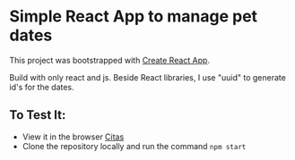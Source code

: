 # Simple React App to manage pet dates

This project was bootstrapped with [Create React App](https://github.com/facebook/create-react-app).

Build with only react and js. Beside React libraries, I use "uuid" to generate id's for the dates.

## To Test It:
- View it in the browser [Citas](https://jribero-adm-pacientes.netlify.app/)
- Clone the repository locally and run the command `npm start`


